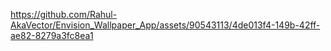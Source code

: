 https://github.com/Rahul-AkaVector/Envision_Wallpaper_App/assets/90543113/4de013f4-149b-42ff-ae82-8279a3fc8ea1
